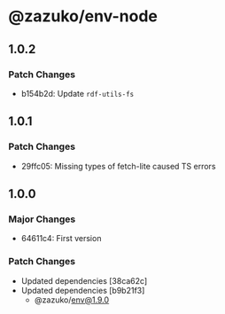 # @zazuko/env-node

## 1.0.2

### Patch Changes

- b154b2d: Update `rdf-utils-fs`

## 1.0.1

### Patch Changes

- 29ffc05: Missing types of fetch-lite caused TS errors

## 1.0.0

### Major Changes

- 64611c4: First version

### Patch Changes

- Updated dependencies [38ca62c]
- Updated dependencies [b9b21f3]
  - @zazuko/env@1.9.0
